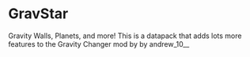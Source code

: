 # GravStar
 Gravity Walls, Planets, and more! This is a datapack that adds lots more features to the Gravity Changer mod by by andrew_10__
